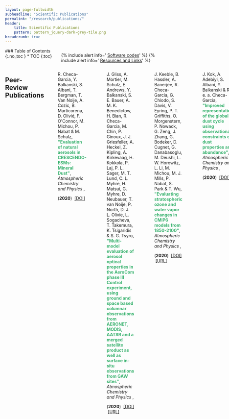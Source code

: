 ```yaml
---
layout: page-fullwidth
subheadline: "Scientific Publications"
permalink: "/research/publications/"
header:
    title: Scientific Publications
    pattern: pattern_jquery-dark-grey-tile.png
breadcrumb: true
---
```

<div class="row">
<div class="medium-4 medium-push-8 columns" markdown="1">
<div class="panel radius" markdown="1">
### Table of Contents
{:.no_toc }
*  TOC
{:toc}
</div>

<div class="panel radius" markdown="1">

  {% include alert info=' <a href="/research/my-codes/">Software codes</a>' %}
  {% include alert info=' <a href="/research/resources/">Resources and Links</a>' %}

</div>

</div><!-- /.medium-4.columns -->
<div class="medium-8 medium-pull-4 columns" markdown="1">

## Peer-Review Publications 
<ul>
R. Checa-Garcia, Y. Balkanski, S. Albani, T. Bergman, T. Van Noije, A. Cozic, B. Marticorena, D. Olivié, F. O'Connor, M. Michou, P. Nabat &amp; M. Schulz,
<b style="color:MediumSeaGreen;">"Evaluation of natural aerosols in CRESCENDO-ESMs: Mineral Dust"</b>,
<i>Atmospheric Chemistry and Physics</i>
,

(<b>2020</b>)
&nbsp;<a href="10.5194/acp-2020-1147">[DOI]</a>

</ul>
<br>
<ul>
J. Gliss, A. Mortier, M. Schulz, E. Andrews, Y. Balkanski, S. E. Bauer, A. M. K. Benedictow, H. Bian, R. Checa-Garcia, M. Chin, P. Ginoux, J. J. Griesfeller, A. Heckel, Z. Kipling, A. Kirkevaag, H. Kokkola, P. Laj, P. L. Sager, M. T. Lund, C. L. Myhre, H. Matsui, G. Myhre, D. Neubauer, T. van Noije, P. North, D. J. L. Olivie, L. Sogacheva, T. Takemura, K. Tsigaridis &amp; S. G. Tsyro,
<b style="color:MediumSeaGreen;">"Multi-model evaluation of aerosol optical properties in the AeroCom phase III Control experiment, using ground and space based columnar observations from AERONET, MODIS, AATSR and a merged satellite product as well as surface in-situ observations from GAW sites"</b>,
<i>Atmospheric Chemistry and Physics</i>
,

(<b>2020</b>)
&nbsp;<a href="10.5194/acp-2019-1214">[DOI]</a>
&nbsp;<a href="https://doi.org/10.5194/acp-2019-1214">[URL]</a>
</ul>
<br>
<ul>
J. Keeble, B. Hassler, A. Banerjee, R. Checa-Garcia, G. Chiodo, S. Davis, V. Eyring, P. T. Griffiths, O. Morgenstern, P. Nowack, G. Zeng, J. Zhang, G. Bodeker, D. Cugnet, G. Danabasoglu, M. Deushi, L. W. Horowitz, L. Li, M. Michou, M. J. Mills, P. Nabat, S. Park &amp; T. Wu,
<b style="color:MediumSeaGreen;">"Evaluating stratospheric ozone and water vapor changes in CMIP6 models from 1850-2100"</b>,
<i>Atmospheric Chemistry and Physics</i>
,

(<b>2020</b>)
&nbsp;<a href="10.5194/acp-2019-1202">[DOI]</a>
&nbsp;<a href="https://doi.org/10.5194/acp-2019-1202">[URL]</a>
</ul>
<br>
<ul>
J. Kok, A. Adebiyi, S. Albani, Y. Balkanski &amp; R. e. a. Checa-Garcia,
<b style="color:MediumSeaGreen;">"Improved representation of the global dust cycle using observational constraints on dust properties and abundance"</b>,
<i>Atmospheric Chemistry and Physics</i>
,

(<b>2020</b>)
&nbsp;<a href="10.5194/acp-2020-1131">[DOI]</a>

</ul>
<br>
<ul>
G. Thornhill, W. Collins, D. Olivie, A. Archibald, S. Bauer, R. Checa-Garcia, S. Fiedler, G. Folberth, A. Gjermundsen, L. Horowitz, J.-F. Lamarque, M. Michou, J. Mulcahy, P. Nabat, V. Naik, F. M. O'Connor, F. Paulot, M. Schulz, C. E. Scott, R. Seferian, C. Smith, T. Takemura, S. Tilmes &amp; J. Weber,
<b style="color:MediumSeaGreen;">"Climate-driven chemistry and aerosol feedbacks in CMIP6 Earth system models"</b>,
<i>Atmospheric Chemistry and Physics</i>
,

(<b>2020</b>)
&nbsp;<a href="10.5194/acp-2019-1207">[DOI]</a>
&nbsp;<a href="https://doi.org/10.5194/acp-2019-1207">[URL]</a>
</ul>
<br>
<ul>
G. D. Thornhill, W. J. Collins, R. J. Kramer, D. Olivié, F. O'Connor, N. L. Abraham, R. Checa-Garcia, S. E. Bauer, M. Deushi, L. Emmons, P. Forster, L. Horowitz, B. Johnson, J. Keeble, J.-F. Lamarque, M. Michou, M. Mills, J. Mulcahy, G. Myhre, P. Nabat, V. Naik, N. Oshima, M. Schulz, C. Smith, T. Takemura, S. Tilmes, T. Wu, G. Zeng &amp; J. Zhang,
<b style="color:MediumSeaGreen;">"Effective Radiative forcing from emissions of reactive gases and aerosols – a multimodel comparison"</b>,
<i>Atmospheric Chemistry and Physics Discussions</i>
,
1–29
(<b>2020</b>)
&nbsp;<a href="10.5194/acp-2019-1205">[DOI]</a>
&nbsp;<a href="https://acp.copernicus.org/preprints/acp-2019-1205/">[URL]</a>
</ul>
<br>
<ul>
R. Checa-Garcia, M. I. Hegglin, D. Kinnison, D. A. Plummer &amp; K. P. Shine,
<b style="color:MediumSeaGreen;">"Historical Tropospheric and Stratospheric Ozone Radiative Forcing Using the CMIP6 Database"</b>,
<i>Geophysical Research Letters</i>
<b>45</b>,
3264-3273
(<b>2018</b>)
&nbsp;<a href="10.1002/2017GL076770">[DOI]</a>
&nbsp;<a href="https://agupubs.onlinelibrary.wiley.com/doi/abs/10.1002/2017GL076770">[URL]</a>
</ul>
<br>
<ul>
R. Checa-Garcia, K. P. Shine &amp; M. I. Hegglin,
<b style="color:MediumSeaGreen;">"The contribution of greenhouse gases to the recent slowdown in global-mean temperature trends"</b>,
<i>Environmental Research Letters</i>
<b>11</b>,
094018
(<b>2016</b>)
&nbsp;<a href="10.1088/1748-9326/11/9/094018">[DOI]</a>

</ul>
<br>
<ul>
A. Butz, J. Orphal, R. Checa-Garcia, F. Friedl-Vallon, T. von Clarmann, H. Bovensmann, O. Hasekamp, J. Landgraf, T. Knigge, D. Weise, O. Sqalli-Houssini &amp; D. Kemper,
<b style="color:MediumSeaGreen;">"Geostationary Emission Explorer for Europe (G3E): mission concept and initial performance assessment"</b>,
<i>Atmospheric Measurement Techniques</i>
<b>8</b>,
4719-4734
(<b>2015</b>)
&nbsp;<a href="10.5194/amt-8-4719-2015">[DOI]</a>
&nbsp;<a href="http://www.atmos-meas-tech.net/8/4719/2015/">[URL]</a>
</ul>
<br>
<ul>
R. Checa-Garcia, J. Landgraf, A. Galli, F. Hase, V. A. Velazco, H. Tran, V. Boudon, F. Alkemade &amp; A. Butz,
<b style="color:MediumSeaGreen;">"Mapping spectroscopic uncertainties into prospective methane retrieval errors from Sentinel-5 and its precursor"</b>,
<i>Atmospheric Measurement Techniques</i>
<b>8</b>,
3617-3629
(<b>2015</b>)
&nbsp;<a href="10.5194/amt-8-3617-2015">[DOI]</a>
&nbsp;<a href="http://www.atmos-meas-tech.net/8/3617/2015/">[URL]</a>
</ul>
<br>
<ul>
R. Checa-Garcia, A. Tokay &amp; F. J. Tapiador,
<b style="color:MediumSeaGreen;">"Binning effects on in-situ raindrop size distribution measurements"</b>,
<i>Atmospheric Measurement Techniques Discussions</i>
<b>7</b>,
2339-2379
(<b>2014</b>)
&nbsp;<a href="10.5194/amtd-7-2339-2014">[DOI]</a>
&nbsp;<a href="https://www.atmos-meas-tech-discuss.net/7/2339/2014/amtd-7-2339-2014.pdf">[URL]</a>
</ul>
<br>
<ul>
R. Checa-Garcia &amp; F. J. Tapiador,
<b style="color:MediumSeaGreen;">"A Maximum Entropy Modelling of the Rain Drop Size Distribution"</b>,
<i>Entropy</i>
<b>13</b>,
293-315
(<b>2011</b>)
&nbsp;<a href="10.3390/e13020293">[DOI]</a>

</ul>
<br>
<ul>
F. J. Tapiador, A. Y. Hou, M. de Castro, R. Checa-Garcia, F. Cuartero &amp; A. P. Barros,
<b style="color:MediumSeaGreen;">"Precipitation estimates for hydroelectricity"</b>,
<i>Energy &amp; Environmental Science</i>
<b>4</b>,
4435
(<b>2011</b>)
&nbsp;<a href="10.1039/c1ee01745d">[DOI]</a>
&nbsp;<a href="http://dx.doi.org/10.1039/C1EE01745D">[URL]</a>
</ul>
<br>
<ul>
F. J. Tapiador, R. Checa-Garcia &amp; M. de Castro,
<b style="color:MediumSeaGreen;">"An experiment to measure the spatial variability of rain drop size distribution using sixteen laser disdrometers"</b>,
<i>Geophysical Research Letters</i>
<b>37</b>,
L16803
(<b>2010</b>)
&nbsp;<a href="10.1029/2010gl044120">[DOI]</a>

</ul>
<br>
<ul>
P. Tarazona, R. Checa-Garcia &amp; E. Chacon,
<b style="color:MediumSeaGreen;">"Critical Analysis of the Density Functional Theory Prediction of Enhanced Capillary Waves"</b>,
<i>Physical Review Letters</i>
<b>99</b>,
196101
(<b>2007</b>)
&nbsp;<a href="10.1103/PhysRevLett.99.196101">[DOI]</a>

</ul>
<br>
<ul>
R. Checa-Garcia, E. Chacon &amp; P. Tarazona,
<b style="color:MediumSeaGreen;">"Density functional study of layering at liquid surfaces"</b>,
<i>Physical Review E</i>
<b>70</b>,
061601
(<b>2004</b>)
&nbsp;<a href="10.1103/PhysRevE.70.061601">[DOI]</a>

</ul>




</div><!-- /.medium-8.columns -->
</div><!-- /.row -->

